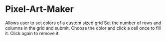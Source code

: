 # Pixel-Art-Maker
Allows user to set colors of a custom sized grid
Set the number of rows and columns in the grid and submit.
Choose the color and click a cell once to fill it.
Click again to remove it.
